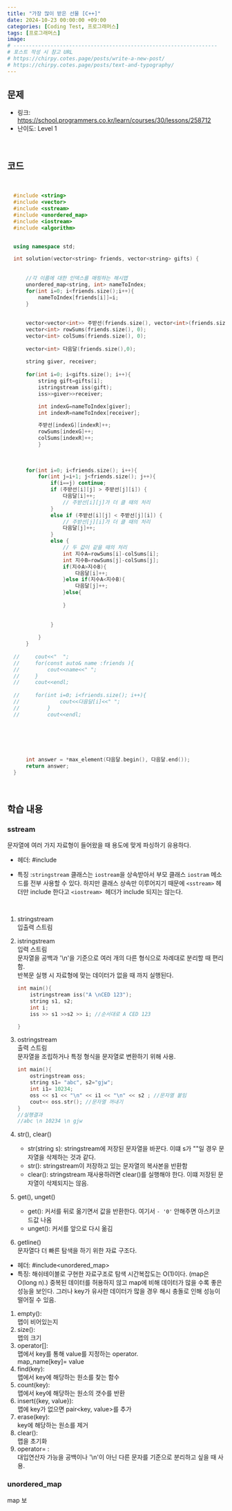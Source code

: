 ```yaml
---
title: "가장 많이 받은 선물 [C++]"
date: 2024-10-23 00:00:00 +09:00
categories: [Coding Test, 프로그래머스]
tags: [프로그래머스]
image: 
# ------------------------------------------------------------------
# 포스트 작성 시 참고 URL
# https://chirpy.cotes.page/posts/write-a-new-post/
# https://chirpy.cotes.page/posts/text-and-typography/
---
```




## 문제

- 링크: https://school.programmers.co.kr/learn/courses/30/lessons/258712
- 난이도: Level 1

<br>


## 코드
<br>



  ```c++
    #include <string>
    #include <vector>
    #include <sstream>
    #include <unordered_map>
    #include <iostream>
    #include <algorithm>


    using namespace std;

    int solution(vector<string> friends, vector<string> gifts) {
        
        
        //각 이름에 대한 인덱스를 매핑하는 해시맵
        unordered_map<string, int> nameToIndex;
        for(int i=0; i<friends.size();i++){
            nameToIndex[friends[i]]=i;
        }
        
        
        vector<vector<int>> 주받선(friends.size(), vector<int>(friends.size(),0));
        vector<int> rowSums(friends.size(), 0);
        vector<int> colSums(friends.size(), 0);
        
        vector<int> 다음달(friends.size(),0);
        
        string giver, receiver;
        
        for(int i=0; i<gifts.size(); i++){
            string gift=gifts[i];
            istringstream iss(gift);
            iss>>giver>>receiver;

            int indexG=nameToIndex[giver];
            int indexR=nameToIndex[receiver];

            주받선[indexG][indexR]++;
            rowSums[indexG]++;
            colSums[indexR]++;
            }
        
        
        
        for(int i=0; i<friends.size(); i++){
            for(int j=i+1; j<friends.size(); j++){
                if(i==j) continue;
                if (주받선[i][j] > 주받선[j][i]) {
                    다음달[i]++;
                    // 주받선[i][j]가 더 클 때의 처리
                } 
                else if (주받선[i][j] < 주받선[j][i]) {
                    // 주받선[j][i]가 더 클 때의 처리
                    다음달[j]++;
                } 
                else {
                    // 두 값이 같을 때의 처리
                    int 지수A=rowSums[i]-colSums[i];
                    int 지수B=rowSums[j]-colSums[j];
                    if(지수A>지수B){
                        다음달[i]++;
                    }else if(지수A<지수B){
                        다음달[j]++;
                    }else{
                        
                    }
                    
                    
                }
                    
            }
        }
        
    //     cout<<"  ";
    //     for(const auto& name :friends ){
    //         cout<<name<<" ";
    //     }
    //     cout<<endl;
        
    //     for(int i=0; i<friends.size(); i++){
    //             cout<<다음달[i]<<" ";
    //         }
    //         cout<<endl;
        
        
    
        
        
        
        int answer = *max_element(다음달.begin(), 다음달.end());
        return answer;
    }
  ```


<br>

## 학습 내용

### sstream

문자열에 여러 가지 자료형이 들어왔을 때 용도에 맞게 파싱하기 유용하다.

- 헤더: #include<sstream>

- 특징 :```stringstream``` 클래스는 ```iostream```을 상속받아서 부모 클래스 ```iostram``` 메소드를 전부 사용할 수 있다. 
하지만 클래스 상속만 이루어지기 때문에 ```<sstream>``` 헤더만 include 한다고 ```<iostream> ```헤더가 include 되지는 않는다.
<br>

1.  stringstream <br>
    입출력 스트림

2.  istringstream <br>
    입력 스트림 <br> 
    문자열을 공백과 '\n'을 기준으로 여러 개의 다른 형식으로 차례대로 분리할 때 편리함. <br>
    반복문 실행 시 자료형에 맞는 데이터가 없을 때 까지 실행된다.
    ```c++
    int main(){
        istringstream iss("A \nCED 123");
        string s1, s2;
        int i;
        iss >> s1 >>s2 >> i; //순서대로 A CED 123

    }
    ```

3.  ostringstream <br>
    출력 스트림 <br>
    문자열을 조립하거나 특정 형식을 문자열로 변환하기 위해 사용.

    ```c++
    int main(){
        ostringstream oss;
        string s1= "abc", s2="gjw";
        int i1= 10234;
        oss << s1 << "\n" << i1 << "\n" << s2 ; //문자열 붙임
        cout<< oss.str(); //문자열 꺼내기
    }
    //실행결과
    //abc \n 10234 \n gjw
    ```

4. str(), clear() <br>
    - str(string s): stringstream에 저장된 문자열을 바꾼다. 이떄 s가 ""일 경우 문자열을 삭제하는 것과 같다.
    - str(): stringstream이 저장하고 있는 문자열의 복사본을 반환함
    - clear(): stringstream 재사용하려면 clear()를 실행해야 한다. 이떄 저장된 문자열이 삭제되지는 않음.

5. get(), unget() <br>
    - get(): 커서를 뒤로 옮기면서 값을 반환한다. 여기서 ```- '0'``` 안해주면 아스키코드값 나옴
    - unget(): 커서를 앞으로 다시 옮김

6. getline()<br>
    문자열다 더 빠른 탐색을 하기 위한 자료 구조다.
- 헤더: #include<unordered_map>
- 특징: 해쉬테이블로 구현한 자료구조로 탐색 시간복잡도는 O(1)이다. (map은 O(long n).) 중복된 데이터를 허용하지 않고 map에 비해 데이터가 많을 수록 좋은 성능을 보인다. 그러나 key가 유사한 데이터가 많을 경우 해시 충돌로 인해 성능이 떨어질 수 있음.

1. empty(): <br> 맵이 비어있는지
2. size(): <br> 맵의 크기
3. operator[]: <br> 맵에서 key를 통해 value를 지정하는 operator. <br> map_name[key]= value
4. find(key): <br> 맵에서 key에 해당하는 원소를 찾는 함수
5. count(key): <br>  맵에서 key에 해당하는 원소의 갯수를 반환
6. insert({key, value}): <br> 맵에 key가 없으면 pair<key, value>를 추가
7. erase(key): <br> key에 해당하는 원소를 제거
8. clear(): <br> 맵을 초기화
9. operator= :<br> 대입연산자 가능을 공백이나 '\n'이 아닌 다른 문자를 기준으로 분리하고 싶을 때 사용.


### unordered_map
map 보